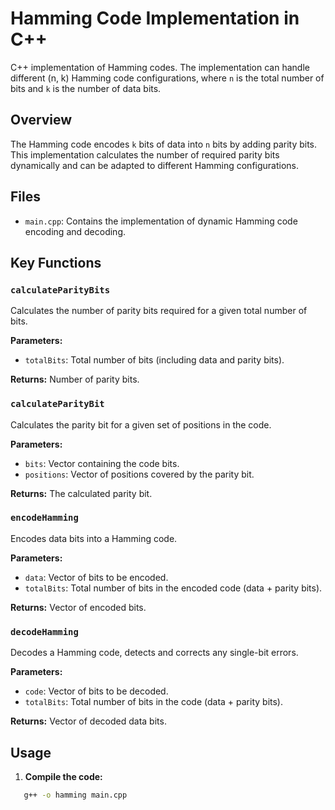 # Hamming Code Implementation in C++

C++ implementation of Hamming codes. The implementation can handle different (n, k) Hamming code configurations, where `n` is the total number of bits and `k` is the number of data bits.

## Overview

The Hamming code encodes `k` bits of data into `n` bits by adding parity bits. This implementation calculates the number of required parity bits dynamically and can be adapted to different Hamming configurations.

## Files

- `main.cpp`: Contains the implementation of dynamic Hamming code encoding and decoding.

## Key Functions

### `calculateParityBits`

Calculates the number of parity bits required for a given total number of bits.

**Parameters:**
- `totalBits`: Total number of bits (including data and parity bits).

**Returns:** Number of parity bits.

### `calculateParityBit`

Calculates the parity bit for a given set of positions in the code.

**Parameters:**
- `bits`: Vector containing the code bits.
- `positions`: Vector of positions covered by the parity bit.

**Returns:** The calculated parity bit.

### `encodeHamming`

Encodes data bits into a Hamming code.

**Parameters:**
- `data`: Vector of bits to be encoded.
- `totalBits`: Total number of bits in the encoded code (data + parity bits).

**Returns:** Vector of encoded bits.

### `decodeHamming`

Decodes a Hamming code, detects and corrects any single-bit errors.

**Parameters:**
- `code`: Vector of bits to be decoded.
- `totalBits`: Total number of bits in the code (data + parity bits).

**Returns:** Vector of decoded data bits.

## Usage

1. **Compile the code:**
```bash
   g++ -o hamming main.cpp
```